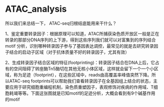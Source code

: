 # ATAC_analysis
所以我们来总结一下， ATAC-seq归根结底能用来干什么？

1、鉴定重要转录因子：根据原理可以知道，ATAC所捕获染色质开放区一般是正在转录的那部分DNA序列的上下游，得到这些序列我们就可以对富集到的序列结合motif 分析，识别哪种转录因子参与了基因表达调控，最常见的就是去研究转录因子结合的启动子区域（对于抗体质量不好的转录因子，尤其有效）

2、生成转录因子结合区域的特征(footprinting)：转录因子结合在DNA上后，它占有的空间阻碍了转座酶Tn5酶切在其他无核小体区域，这样就会留下一个一个小区域，称为足迹（footprint），在这些区域中，reads由高覆盖率峰值突然下降。所以ATAC-seq footprints可以帮助我们查看转录因子在全基因组上结合的状态，主要应用于研究细胞重编程机制，染色质重塑因子，表观修饰对疾病的作用域、T细胞耗竭等等。下面这张图就是已知motif的足迹分析，大概会看到有9个碱基作用的motif
